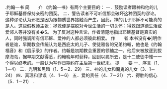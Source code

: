 .约翰一书 
简　　介 
《约翰一书》有两个主要目的： 
一．鼓励读者跟神和他的儿子耶稣基督保持亲密的团契。 
二．警告读者不可听信那会破坏这种团契的谬论。这种谬论认为邪恶是因为跟物质世界接触而产生，因此，神的儿子耶稣不可能真的是人。这些假教师主张：拯救便是摆脱对今世生活的一切关怀；得救跟道德生活或爱邻人等并没有关�S。 
为了反对这种言论，作者清楚地指出耶稣基督是真实的人，同时强调所有信耶稣、爱神的人都必须彼此相爱。 
作　　者 
本书没有�]明作者是谁，早期教会传统认为是西庇太的儿子、使徒雅各的兄弟约翰，他也是《约翰福音》和《启示录》的作者。约翰是初期教会重要的领袖之一。他后来被放逐到拔摩海岛，据早期文献得悉，约翰晚年时获释，回到以弗所去，是十二使徒中惟一一个得以终老的。一般认为写作日期约在主后第一世纪末。 
提　　要 
一．序言（1．1－4） 
二．光明和黑暗（1．5－2．29） 
三．神的儿女和魔鬼的儿女（3．1－24） 
四．真理和谬误（4．1－6） 
五．爱的责任（4．7－21） 
六．得胜的信心（5．1－21） 
.